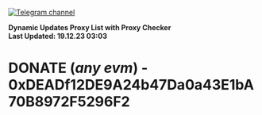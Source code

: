 [![Telegram channel](https://img.shields.io/endpoint?url=https://runkit.io/damiankrawczyk/telegram-badge/branches/master?url=https://t.me/n4z4v0d)](https://t.me/n4z4v0d) 

**Dynamic Updates Proxy List with Proxy Checker**  
**Last Updated: 19.12.23 03:03**

# DONATE (_any evm_) - 0xDEADf12DE9A24b47Da0a43E1bA70B8972F5296F2
